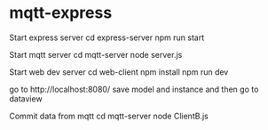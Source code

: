 # mqtt-express
Start express server
cd express-server
npm run start

Start mqtt server
cd mqtt-server
node server.js

Start web dev server
cd web-client
npm install
npm run dev

go to http://localhost:8080/
save model and instance and then go to dataview

Commit data from mqtt
cd mqtt-server
node ClientB.js
